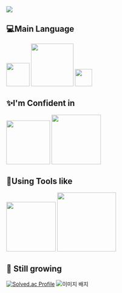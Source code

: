 <img src="https://capsule-render.vercel.app/api?type=waving&color=7c3aed,4f46e5&height=200&section=header&text=My%20Profile&fontSize=90&fontColor=ffffff" />

## 💻Main Language
<img src="https://img.shields.io/badge/C++-00599C.svg?&style=for-the-badge&logo=C++&logoColor=white" width="61"/> <img src="https://img.shields.io/badge/Python-3776AB.svg?&style=for-the-badge&logo=Python&logoColor=yellow" width="112"/> <img src="https://img.shields.io/badge/C%23-7c3aed.svg?&style=for-the-badge&logo=C-sharp&logoColor=white" width="45"/>



## ✨I'm Confident in
<img src="https://img.shields.io/badge/Ubuntu-E95420.svg?&style=for-the-badge&logo=Ubuntu&logoColor=white" width="115"/> <img src="https://img.shields.io/badge/Firebase-DD2C00.svg?&style=for-the-badge&logo=Firebase&logoColor=white" width="130"/>

## 🔧Using Tools like
<img src="https://img.shields.io/badge/Discord-5865F2.svg?&style=for-the-badge&logo=Discord&logoColor=white" width="130"/> <img src="https://img.shields.io/badge/VirtualBox-2F61B4.svg?&style=for-the-badge&logo=VirtualBox&logoColor=white" width="155"/> 

## 🌱 Still growing
[![Solved.ac Profile](http://mazassumnida.wtf/api/v2/generate_badge?boj=choe180115)](https://solved.ac/choe180115/) <img src="https://tryhackme-badges.s3.amazonaws.com/a01039574485.png" alt="이미지 배지" />

